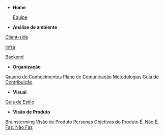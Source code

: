 - **Home**

  [Equipe](Home/Home.md)

- **Análise de ambiente**

[Client-side](environment-analyze/client-side.md)

[Infra](environment-analyze/infra.md)

[Backend](environment-analyze/backend.md)

- **Organização**

[Quadro de Conhecimentos](organization/knowledge-board.md)
[Plano de Comunicação](organization/communication.md.md)
[Metodologias](organization/methodology.md)
[Guia de Contribuição](organization/contribution-guide.md)

- **Visual**

[Guia de Estilo](visual/guia-estilo.md)

- **Visão de Produto**

[Brainstorming](visao/brainstorming.md)
[Visão de Produto](visao/visao-produto.md)
[Personas](visao/personas.md)
[Objetivos do Produto](visao/objetivos.md)
[É, Não É, Faz, Não Faz](visao/e_naoe_faz_naofaz.md)

